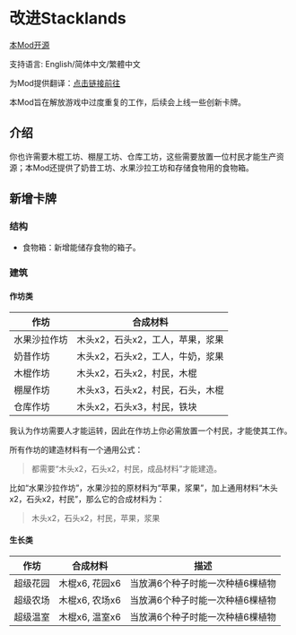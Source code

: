 # 改进Stacklands

[本Mod开源](https://github.com/zoujiawei6/stackland-plus)

支持语言: English/简体中文/繁體中文

为Mod提供翻译：[点击链接前往](https://docs.google.com/spreadsheets/d/1y8gX4RXLmBSlPuslm2VQ52LOpDLZgcWI_LKRpxwh82k/edit?usp=sharing)

本Mod旨在解放游戏中过度重复的工作，后续会上线一些创新卡牌。

## 介绍

你也许需要木棍工坊、棚屋工坊、仓库工坊，这些需要放置一位村民才能生产资源；本Mod还提供了奶昔工坊、水果沙拉工坊和存储食物用的食物箱。

## 新增卡牌

### 结构

* 食物箱：新增能储存食物的箱子。

### 建筑

#### 作坊类

| 作坊         | 合成材料                         |
| ------------ | -------------------------------- |
| 水果沙拉作坊 | 木头x2，石头x2，工人，苹果，浆果 |
| 奶昔作坊     | 木头x2，石头x2，工人，牛奶，浆果 |
| 木棍作坊     | 木头x2，石头x2，村民，木棍       |
| 棚屋作坊     | 木头x3，石头x2，村民，石头，木棍 |
| 仓库作坊     | 木头x2，石头x3，村民，铁块       |

我认为作坊需要人才能运转，因此在作坊上你必需放置一个村民，才能使其工作。

所有作坊的建造材料有一个通用公式：

> 都需要“木头x2，石头x2，村民，成品材料”才能建造。

比如“水果沙拉作坊”，水果沙拉的原材料为“苹果，浆果”，加上通用材料“木头x2，石头x2，村民”，那么它的合成材料为：

> 木头x2，石头x2，村民，苹果，浆果

#### 生长类

| 作坊     | 合成材料       | 描述 |
| -------- | -------------- | --- |
| 超级花园 | 木棍x6, 花园x6 | 当放满6个种子时能一次种植6棵植物 |
| 超级农场 | 木棍x6, 农场x6 | 当放满6个种子时能一次种植6棵植物 |
| 超级温室 | 木棍x6, 温室x6 | 当放满6个种子时能一次种植6棵植物 |

